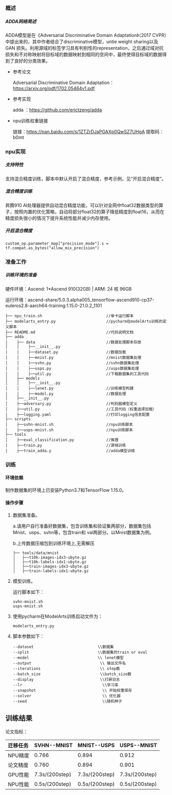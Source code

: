 ### 概述

##### ADDA网络简述

ADDA模型是在《Adversarial Discriminative Domain Adaptation》（2017 CVPR）中提出来的，其中作者结合了discriminative模型，untie weight sharing以及GAN 损失。利用源域的标签学习具有判别性的representation，之后通过域对抗损失和不对称映射将目标域的数据映射到相同的空间中，最终使得目标域的数据得到了良好的分类效果。

- 参考论文

  Adversarial Discriminative Domain Adaptation： https://arxiv.org/pdf/1702.05464v1.pdf 

- 参考实现

  adda ：https://github.com/erictzeng/adda

- npu训练权重链接

  链接：https://pan.baidu.com/s/1ZTZrDJaPGAXp0QwSZ7UHgA 
  提取码：b0mt

### npu实现

##### 支持特性

支持混合精度训练，脚本中默认开启了混合精度，参考示例，见“开启混合精度”。

##### 混合精度训练

昇腾910 AI处理器提供自动混合精度功能，可以针对全网中float32数据类型的算子，按照内置的优化策略，自动将部分float32的算子降低精度到float16，从而在精度损失很小的情况下提升系统性能并减少内存使用。

##### 开启混合精度

```
custom_op.parameter_map["precision_mode"].s = tf.compat.as_bytes("allow_mix_precision")
```



### 准备工作

##### 训练环境的准备

硬件环境：Ascend: 1*Ascend 910(32GB) | ARM: 24 核 96GB

运行环境：ascend-share/5.0.3.alpha005_tensorflow-ascend910-cp37-euleros2.8-aarch64-training:1.15.0-21.0.2_1101

```
├── npu_train.sh                            //单卡运行脚本
├── modelarts_entry.py                      //pycharm在modelArts训练的定义脚本
├── README.md                               //代码说明文档
├── adda
│    ├── data                               //数据处理脚本存放
│    │    ├──__init__.py 
│    │    ├──dataset.py                     //数据加载
│    │    ├──mnist.py                       //mnist数据集处理
│    │    ├──svhn.py                        //svhn数据集处理
│    │    ├──usps.py                        //usps数据集处理
│    │    ├──util.py                        //下载数据集的工具代码
│    ├── models                             
│    │    ├──__init__.py
│    │    ├──lenet.py                       //训练模型构建
│    │    ├──model.py                       //数据处理
│    ├──__init__.py                       
│    ├──adversary.py                        //判别器模型定义
│    ├──util.py                             //工具代码（权重选择加载）
│    ├──logging.yaml                        //打印logging信息配置
├── scripts
│    ├──svhn-mnist.sh                       //npu训练脚本
│    ├──usps-mnist.sh                       //npu训练脚本
├── tools
│    ├──eval_classification.py              //推理
│    ├──train.py                            //源域训练
│    ├──train_adda.y                        //adda模型训练
```

### 训练

#### 环境依赖

制作数据集的环境上已安装Python3.7和TensorFlow 1.15.0。

#### 操作步骤

1. 数据集准备。

   a.请用户自行准备好数据集，包含训练集和验证集两部分，数据集包括Mnist、usps、svhn等，包含train和 	val两部分。以Mnist数据集为例。

   b.上传数据压缩包到训练环境上,无需解压

   ```
   ├── tools/data/mnist
   │   ├──t10k-images-idx3-ubyte.gz
   │   ├──t10k-labels-idx1-ubyte.gz
   │   ├──train-images-idx3-ubyte.gz
   │   ├──train-labels-idx1-ubyte.gz
   ```

2. 模型训练。

   运行脚本如下：

   ```
   svhn-mnist.sh
   usps-mnist.sh
   ```

3. 使用pycharm在ModelArts训练启动文件为：

   ```
   modelarts_entry.py 
   ```

4. 脚本参数如下：

   ```
   --dataset                            \\数据集
   --split                              \\数据集的train or eval
   --model                              \\ lenet模型
   --output                              \\ 输出文件名
   --iterations                          \\ step数
   --batch_size                          \\batch_size数
   --display                             \\打屏日志
   --lr                                   \\学习率
   --snapshot                             \\ 开始权重保存
   --solver                               \\ 优化器
   --seed                                 \\随机种子
   ```

## 训练结果

论文指标：

| 迁移任务 | SVHN--MNIST    | MNIST--USPS    | USPS--MNIST    |
| :------- | -------------- | -------------- | -------------- |
| NPU精度  | 0.766          | 0.894          | 0.912          |
| 论文精度 | 0.760          | 0.894          | 0.901          |
| GPU性能  | 7.3s/(200step) | 7.3s/(200step) | 7.3s/(200step) |
| NPU性能  | 0.5s/(200step) | 0.5s/(200step) | 0.5s/(200step) |

